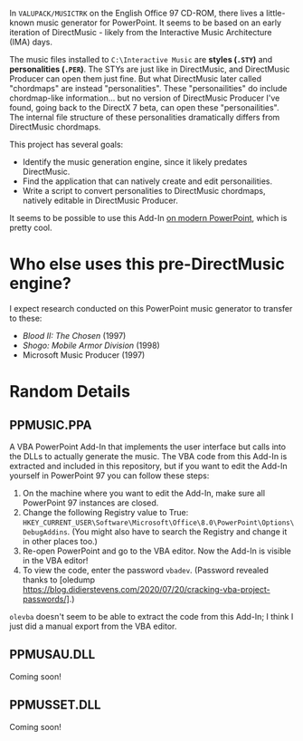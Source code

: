 
In `VALUPACK/MUSICTRK` on the English Office 97 CD-ROM, there lives a little-known music generator for PowerPoint. It seems to be based on an early iteration of DirectMusic - likely from the Interactive Music Architecture (IMA) days.

The music files installed to `C:\Interactive Music` are **styles (`.STY`)** and **personalities (`.PER`)**. The STYs are just like in DirectMusic, and DirectMusic Producer can open them just fine. But what DirectMusic later called "chordmaps" are instead "personalities". These "personailities" do include chordmap-like information... but no version of DirectMusic Producer I've found, going back to the DirectX 7 beta, can open these "personailities". The internal file structure of these personalities dramatically differs from DirectMusic chordmaps.

This project has several goals:
 - Identify the music generation engine, since it likely predates DirectMusic.
 - Find the application that can natively create and edit personailities.
 - Write a script to convert personalities to DirectMusic chordmaps, natively editable in DirectMusic Producer.

It seems to be possible to use this Add-In [on modern PowerPoint](https://cmpct.info/~calvin/Articles/PowerPointSoundtracks/), which is pretty cool.

# Who else uses this pre-DirectMusic engine?
I expect research conducted on this PowerPoint music generator to transfer to these:
 - *Blood II: The Chosen* (1997)
 - *Shogo: Mobile Armor Division* (1998)
 - Microsoft Music Producer (1997)

# Random Details

## PPMUSIC.PPA
A VBA PowerPoint Add-In that implements the user interface but calls into the DLLs to actually generate the music. The VBA code from this Add-In is extracted and included in this repository, but if you want to edit the Add-In yourself in PowerPoint 97 you can follow these steps:

1. On the machine where you want to edit the Add-In, make sure all PowerPoint 97 instances are closed.
2. Change the following Registry value to True: `HKEY_CURRENT_USER\Software\Microsoft\Office\8.0\PowerPoint\Options\DebugAddins`. (You might also have to search the Registry and change it in other places too.)
3. Re-open PowerPoint and go to the VBA editor. Now the Add-In is visible in the VBA editor!
4. To view the code, enter the password `vbadev`. (Password revealed thanks to [oledump https://blog.didierstevens.com/2020/07/20/cracking-vba-project-passwords/].)

`olevba` doesn't seem to be able to extract the code from this Add-In; I think I just did a manual export from the VBA editor.

## PPMUSAU.DLL
Coming soon!

## PPMUSSET.DLL
Coming soon!
